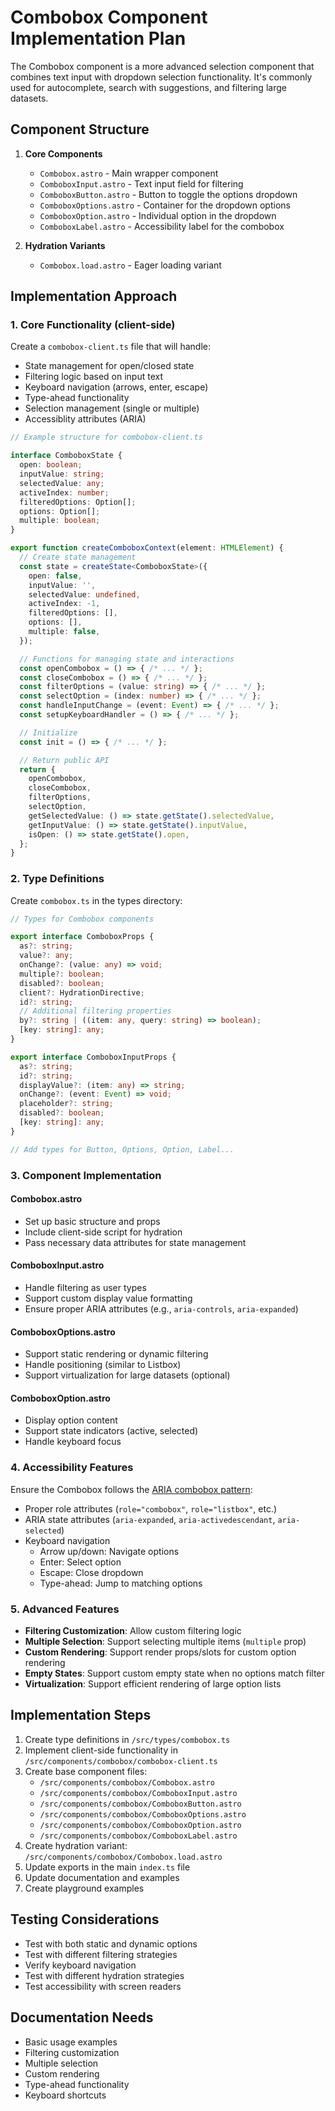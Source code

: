 # Combobox Component Implementation Plan

The Combobox component is a more advanced selection component that combines text input with dropdown selection functionality. It's commonly used for autocomplete, search with suggestions, and filtering large datasets.

## Component Structure

1. **Core Components**
   - `Combobox.astro` - Main wrapper component
   - `ComboboxInput.astro` - Text input field for filtering
   - `ComboboxButton.astro` - Button to toggle the options dropdown
   - `ComboboxOptions.astro` - Container for the dropdown options
   - `ComboboxOption.astro` - Individual option in the dropdown
   - `ComboboxLabel.astro` - Accessibility label for the combobox

2. **Hydration Variants**
   - `Combobox.load.astro` - Eager loading variant

## Implementation Approach

### 1. Core Functionality (client-side)

Create a `combobox-client.ts` file that will handle:

- State management for open/closed state
- Filtering logic based on input text
- Keyboard navigation (arrows, enter, escape)
- Type-ahead functionality
- Selection management (single or multiple)
- Accessiblity attributes (ARIA)

```typescript
// Example structure for combobox-client.ts

interface ComboboxState {
  open: boolean;
  inputValue: string;
  selectedValue: any;
  activeIndex: number;
  filteredOptions: Option[];
  options: Option[];
  multiple: boolean;
}

export function createComboboxContext(element: HTMLElement) {
  // Create state management
  const state = createState<ComboboxState>({
    open: false,
    inputValue: '',
    selectedValue: undefined,
    activeIndex: -1,
    filteredOptions: [],
    options: [],
    multiple: false,
  });

  // Functions for managing state and interactions
  const openCombobox = () => { /* ... */ };
  const closeCombobox = () => { /* ... */ };
  const filterOptions = (value: string) => { /* ... */ };
  const selectOption = (index: number) => { /* ... */ };
  const handleInputChange = (event: Event) => { /* ... */ };
  const setupKeyboardHandler = () => { /* ... */ };

  // Initialize
  const init = () => { /* ... */ };

  // Return public API
  return {
    openCombobox,
    closeCombobox,
    filterOptions,
    selectOption,
    getSelectedValue: () => state.getState().selectedValue,
    getInputValue: () => state.getState().inputValue,
    isOpen: () => state.getState().open,
  };
}
```

### 2. Type Definitions

Create `combobox.ts` in the types directory:

```typescript
// Types for Combobox components

export interface ComboboxProps {
  as?: string;
  value?: any;
  onChange?: (value: any) => void;
  multiple?: boolean;
  disabled?: boolean;
  client?: HydrationDirective;
  id?: string;
  // Additional filtering properties
  by?: string | ((item: any, query: string) => boolean);
  [key: string]: any;
}

export interface ComboboxInputProps {
  as?: string;
  id?: string;
  displayValue?: (item: any) => string;
  onChange?: (event: Event) => void;
  placeholder?: string;
  disabled?: boolean;
  [key: string]: any;
}

// Add types for Button, Options, Option, Label...
```

### 3. Component Implementation

#### Combobox.astro
- Set up basic structure and props
- Include client-side script for hydration
- Pass necessary data attributes for state management

#### ComboboxInput.astro
- Handle filtering as user types
- Support custom display value formatting
- Ensure proper ARIA attributes (e.g., `aria-controls`, `aria-expanded`)

#### ComboboxOptions.astro
- Support static rendering or dynamic filtering
- Handle positioning (similar to Listbox)
- Support virtualization for large datasets (optional)

#### ComboboxOption.astro
- Display option content
- Support state indicators (active, selected)
- Handle keyboard focus

### 4. Accessibility Features

Ensure the Combobox follows the [ARIA combobox pattern](https://www.w3.org/WAI/ARIA/apg/patterns/combobox/):

- Proper role attributes (`role="combobox"`, `role="listbox"`, etc.)
- ARIA state attributes (`aria-expanded`, `aria-activedescendant`, `aria-selected`)
- Keyboard navigation
  - Arrow up/down: Navigate options
  - Enter: Select option
  - Escape: Close dropdown
  - Type-ahead: Jump to matching options

### 5. Advanced Features

- **Filtering Customization**: Allow custom filtering logic
- **Multiple Selection**: Support selecting multiple items (`multiple` prop)
- **Custom Rendering**: Support render props/slots for custom option rendering
- **Empty States**: Support custom empty state when no options match filter
- **Virtualization**: Support efficient rendering of large option lists

## Implementation Steps

1. Create type definitions in `/src/types/combobox.ts`
2. Implement client-side functionality in `/src/components/combobox/combobox-client.ts`
3. Create base component files:
   - `/src/components/combobox/Combobox.astro`
   - `/src/components/combobox/ComboboxInput.astro`
   - `/src/components/combobox/ComboboxButton.astro`
   - `/src/components/combobox/ComboboxOptions.astro`
   - `/src/components/combobox/ComboboxOption.astro`
   - `/src/components/combobox/ComboboxLabel.astro`
4. Create hydration variant: `/src/components/combobox/Combobox.load.astro`
5. Update exports in the main `index.ts` file
6. Update documentation and examples
7. Create playground examples

## Testing Considerations

- Test with both static and dynamic options
- Test with different filtering strategies
- Verify keyboard navigation
- Test with different hydration strategies
- Test accessibility with screen readers

## Documentation Needs

- Basic usage examples
- Filtering customization
- Multiple selection
- Custom rendering
- Type-ahead functionality
- Keyboard shortcuts